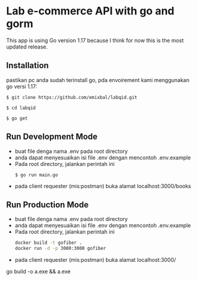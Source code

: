 # Lab e-commerce API with go and gorm 
This app is using Go version 1.17 because I think for now this is the most updated release. 

## Installation

pastikan pc anda sudah terinstall go, pda envoirement kami menggunakan go versi 1.17:

```
$ git clone https://github.com/emixbal/labqid.git

$ cd labqid

$ go get

```

## Run Development Mode

- buat file denga nama .env pada root directory
- anda dapat menyesuaikan isi file .env dengan mencontoh .env.example
- Pada root directory, jalankan perintah ini
    ```
    $ go run main.go
    ```
- pada client requester (mis:postman) buka alamat localhost:3000/books

## Run Production Mode

- buat file denga nama .env pada root directory
- anda dapat menyesuaikan isi file .env dengan mencontoh .env.example
- Pada root directory, jalankan perintah ini
    ```bash
    docker build -t gofiber .
    docker run -d -p 3000:3000 gofiber
    ```
- pada client requester (mis:postman) buka alamat localhost:3000/<ur route>


go build -o a.exe && a.exe